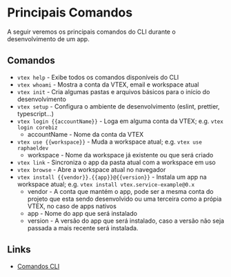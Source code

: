 # Principais Comandos
A seguir veremos os principais comandos do CLI durante o desenvolvimento de um app.

## Comandos
* `vtex help` - Exibe todos os comandos disponíveis do CLI
* `vtex whoami` - Mostra a conta da VTEX, email e workspace atual
* `vtex init` - Cria algumas pastas e arquivos básicos para o início do desenvolvimento
* `vtex setup` - Configura o ambiente de desenvolvimento (eslint, prettier, typescript...)
* `vtex login {{accountName}}` - Loga em alguma conta da VTEX; e.g. `vtex login corebiz`
  * accountName - Nome da conta da VTEX
* `vtex use {{workspace}}` - Muda a workspace atual; e.g. `vtex use raphaeldev`
  * workspace - Nome da workspace já existente ou que será criado
* `vtex link` - Sincroniza o app da pasta atual com a workspace em uso
* `vtex browse` - Abre a workspace atual no navegador
* `vtex install {{vendor}}.{{app}}@{{version}}` - Instala um app na workspace atual; e.g. `vtex install vtex.service-example@0.x`
  * vendor - A conta que mantém o app, pode ser a mesma conta do projeto que esta sendo desenvolvido ou uma terceira como a própia VTEX, no caso de apps nativos
  * app - Nome do app que será instalado
  * version - A versão do app que será instalado, caso a versão não seja passada a mais recente será instalada.
  
## Links
* [Comandos CLI](https://developers.vtex.com/vtex-developer-docs/docs/vtex-io-documentation-vtex-io-cli-command-reference)